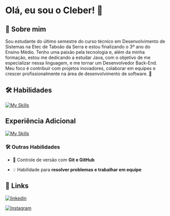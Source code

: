 


# Olá, eu sou o Cleber! 👋


## 🚀 Sobre mim
 Sou estudante do último semestre do curso técnico em Desenvolvimento de Sistemas na Etec de Taboão da Serra e estou finalizando o 3º ano do Ensino Médio. Tenho uma paixão pela tecnologia e, além da minha formação, estou me dedicando a estudar Java, com o objetivo de me especializar nessa linguagem, e me tornar um Desenvolvedor Back-End. Meu foco é contribuir com projetos inovadores, colaborar em equipes e crescer profissionalmente na área de desenvolvimento de software. 🚀


## 🛠 Habilidades

[![My Skills](https://skillicons.dev/icons?i=java,mysql,html,css&theme=light)](https://skillicons.dev)

## Experiência Adicional

[![My Skills](https://skillicons.dev/icons?i=ionic,c#,bootstrap,figma&theme=light)](https://skillicons.dev)


### 🛠 Outras Habilidades  
- 📌 Controle de versão com **Git e GitHub**  
 
- 💡 Habilidade para **resolver problemas e trabalhar em equipe**  




## 🔗 Links

[![linkedin](https://img.shields.io/badge/linkedin-0A66C2?style=for-the-badge&logo=linkedin&logoColor=white)](https://www.linkedin.com/in/cleber-jesus/)

[![Instagram](https://img.shields.io/badge/Instagram-E4405F?style=for-the-badge&logo=instagram&logoColor=white)](https://www.instagram.com/clsilvaj/)



